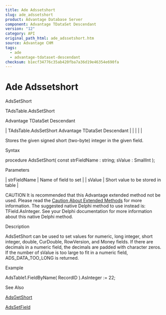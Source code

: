 ```yaml
---
title: Ade Adssetshort
slug: ade_adssetshort
product: Advantage Database Server
component: Advantage TDataSet Descendant
version: "12"
category: API
original_path_html: ade_adssetshort.htm
source: Advantage CHM
tags:
  - ade
  - advantage-tdataset-descendant
checksum: b1ecf34776c35ab420fba7a36d19e46354e690fa
---
```


# Ade Adssetshort

AdsSetShort

TAdsTable.AdsSetShort

Advantage TDataSet Descendant

| TAdsTable.AdsSetShort  Advantage TDataSet Descendant |  |  |  |  |

Stores the given signed short (two-byte) integer in the given field.

Syntax

procedure AdsSetShort( const strFieldName : string; sValue : SmallInt );

Parameters

| strFieldName | Name of field to set |
| sValue | Short value to be stored in table |

CAUTION It is recommended that this Advantage extended method not be used. Please read the [Caution About Extended Methods](ade_caution_about_extended_methods.md) for more information. The suggested native Delphi method to use instead is: TField.AsInteger. See your Delphi documentation for more information about this native Delphi method.

Description

AdsSetShort can be used to set values for numeric, long integer, short integer, double, CurDouble, RowVersion, and Money fields. If there are decimals in a numeric field, the decimals are padded with character zeros. If the number of sValue is too large to fit in a numeric field, ADS\_DATA\_TOO\_LONG is returned.

Example

AdsTable1.FieldByName( RecordID ).AsInteger := 22;

See Also

[AdsGetShort](ade_adsgetshort.md)

[AdsSetField](ade_adssetfield.md)
